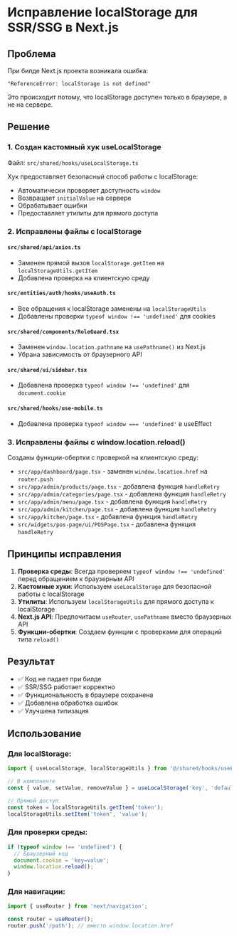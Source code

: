 # Исправление localStorage для SSR/SSG в Next.js

## Проблема
При билде Next.js проекта возникала ошибка:
```
"ReferenceError: localStorage is not defined"
```

Это происходит потому, что localStorage доступен только в браузере, а не на сервере.

## Решение

### 1. Создан кастомный хук useLocalStorage

Файл: `src/shared/hooks/useLocalStorage.ts`

Хук предоставляет безопасный способ работы с localStorage:
- Автоматически проверяет доступность `window`
- Возвращает `initialValue` на сервере
- Обрабатывает ошибки
- Предоставляет утилиты для прямого доступа

### 2. Исправлены файлы с localStorage

#### `src/shared/api/axios.ts`
- Заменен прямой вызов `localStorage.getItem` на `localStorageUtils.getItem`
- Добавлена проверка на клиентскую среду

#### `src/entities/auth/hooks/useAuth.ts`
- Все обращения к localStorage заменены на `localStorageUtils`
- Добавлены проверки `typeof window !== 'undefined'` для cookies

#### `src/shared/components/RoleGuard.tsx`
- Заменен `window.location.pathname` на `usePathname()` из Next.js
- Убрана зависимость от браузерного API

#### `src/shared/ui/sidebar.tsx`
- Добавлена проверка `typeof window !== 'undefined'` для `document.cookie`

#### `src/shared/hooks/use-mobile.ts`
- Добавлена проверка `typeof window === 'undefined'` в useEffect

### 3. Исправлены файлы с window.location.reload()

Созданы функции-обертки с проверкой на клиентскую среду:

- `src/app/dashboard/page.tsx` - заменен `window.location.href` на `router.push`
- `src/app/admin/products/page.tsx` - добавлена функция `handleRetry`
- `src/app/admin/categories/page.tsx` - добавлена функция `handleRetry`
- `src/app/admin/menu/page.tsx` - добавлена функция `handleRetry`
- `src/app/admin/kitchen/page.tsx` - добавлена функция `handleRetry`
- `src/app/kitchen/page.tsx` - добавлена функция `handleRetry`
- `src/widgets/pos-page/ui/POSPage.tsx` - добавлена функция `handleRetry`

## Принципы исправления

1. **Проверка среды**: Всегда проверяем `typeof window !== 'undefined'` перед обращением к браузерным API
2. **Кастомные хуки**: Используем `useLocalStorage` для безопасной работы с localStorage
3. **Утилиты**: Используем `localStorageUtils` для прямого доступа к localStorage
4. **Next.js API**: Предпочитаем `useRouter`, `usePathname` вместо браузерных API
5. **Функции-обертки**: Создаем функции с проверками для операций типа `reload()`

## Результат

- ✅ Код не падает при билде
- ✅ SSR/SSG работает корректно
- ✅ Функциональность в браузере сохранена
- ✅ Добавлена обработка ошибок
- ✅ Улучшена типизация

## Использование

### Для localStorage:
```typescript
import { useLocalStorage, localStorageUtils } from '@/shared/hooks/useLocalStorage';

// В компоненте
const { value, setValue, removeValue } = useLocalStorage('key', 'default');

// Прямой доступ
const token = localStorageUtils.getItem('token');
localStorageUtils.setItem('token', 'value');
```

### Для проверки среды:
```typescript
if (typeof window !== 'undefined') {
  // Браузерный код
  document.cookie = 'key=value';
  window.location.reload();
}
```

### Для навигации:
```typescript
import { useRouter } from 'next/navigation';

const router = useRouter();
router.push('/path'); // вместо window.location.href
```
